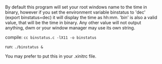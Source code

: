 By default this program will set your root windows name to the time in binary, however if you set the environment variable binstatus to 'dec' (export binstatus=dec) it will display the time as hh:mm. 'bin' is also a valid value, that will be the time in binary. Any other value will not output anything, dwm or your window manager may use its own string.


compile:
````cc binstatus.c -lX11 -o binstatus````


run:
````./binstatus &````


You may prefer to put this in your .xinitrc file.
